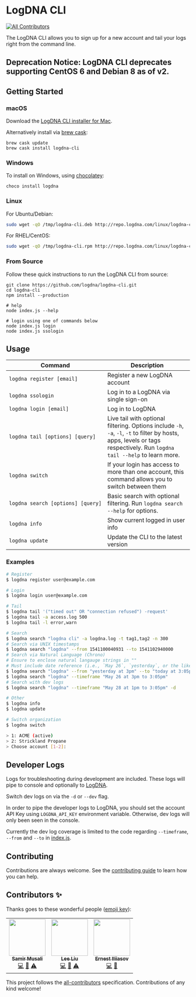 # LogDNA CLI
<!-- ALL-CONTRIBUTORS-BADGE:START - Do not remove or modify this section -->
[![All Contributors](https://img.shields.io/badge/all_contributors-3-orange.svg?style=flat-square)](#contributors-)
<!-- ALL-CONTRIBUTORS-BADGE:END -->

The LogDNA CLI allows you to sign up for a new account and tail your logs right from the command line.

## Deprecation Notice: LogDNA CLI deprecates supporting CentOS 6 and Debian 8 as of v2.

## Getting Started

### macOS

Download the [LogDNA CLI installer for Mac](http://repo.logdna.com/mac/logdna-cli.pkg).  

Alternatively install via [brew cask](https://caskroom.github.io/):
```
brew cask update
brew cask install logdna-cli
```

### Windows

To install on Windows, using [chocolatey](https://chocolatey.org):

```
choco install logdna
```

### Linux

For Ubuntu/Debian:

```bash
sudo wget -qO /tmp/logdna-cli.deb http://repo.logdna.com/linux/logdna-cli.deb && sudo dpkg -i /tmp/logdna-cli.deb
```

For RHEL/CentOS:

```bash
sudo wget -qO /tmp/logdna-cli.rpm http://repo.logdna.com/linux/logdna-cli.rpm && sudo rpm -ivh /tmp/logdna-cli.rpm
```

### From Source

Follow these quick instructions to run the LogDNA CLI from source:

```
git clone https://github.com/logdna/logdna-cli.git
cd logdna-cli
npm install --production

# help
node index.js --help

# login using one of commands below
node index.js login
node index.js ssologin
```

## Usage

| Command | Description |
| - | - |
| `logdna register [email]` | Register a new LogDNA account |
| `logdna ssologin` | Log in to a LogDNA via single sign-on |
| `logdna login [email]` | Log in to LogDNA |
| `logdna tail [options] [query]` | Live tail with optional filtering. Options include `-h`, `-a`, `-l`, `-t` to filter by hosts, apps, levels or tags respectively. Run `logdna tail --help` to learn more. |
| `logdna switch` | If your login has access to more than one account, this command allows you to switch between them |
| `logdna search [options] [query]` | Basic search with optional filtering. Run `logdna search --help` for options. |
| `logdna info` | Show current logged in user info |
| `logdna update` | Update the CLI to the latest version |

### Examples

```sh
# Register
$ logdna register user@example.com

# Login
$ logdna login user@example.com

# Tail
$ logdna tail '("timed out" OR "connection refused") -request'
$ logdna tail -a access.log 500
$ logdna tail -l error,warn

# Search
$ logdna search "logdna cli" -a logdna.log -t tag1,tag2 -n 300
# Search via UNIX timestamps
$ logdna search "logdna" --from 1541100040931 --to 1541102940000
# Search via Natural Language (Chrono)
# Ensure to enclose natural langauge strings in ""
# Must include date reference (i.e., `May 26`, `yesterday`, or the like)
$ logdna search "logdna" --from "yesterday at 3pm" --to "today at 3:05pm"
$ logdna search "logdna" --timeframe "May 26 at 3pm to 3:05pm"
# Search with dev logs
$ logdna search "logdna" --timeframe "May 28 at 1pm to 3:05pm" -d

# Other
$ logdna info
$ logdna update

# Switch organization
$ logdna switch

> 1: ACME (active)
> 2: Strickland Propane
> Choose account [1-2]:
```

## Developer Logs
Logs for troubleshooting during development are included. These logs will pipe to console and optionally to [LogDNA](https://www.logdna.com/).

Switch dev logs on via the `-d` or `--dev` flag.

In order to pipe the developer logs to LogDNA, you should set the account API Key using `LOGDNA_API_KEY` environment variable.  Otherwise, dev logs will only been seen in the console.

Currently the dev log coverage is limited to the code regarding `--timeframe`, `--from` and `--to` in [index.js](./index.js).


## Contributing

Contributions are always welcome. See the [contributing guide](./CONTRIBUTING.md) to learn how you can help.

## Contributors ✨

Thanks goes to these wonderful people ([emoji key](https://allcontributors.org/docs/en/emoji-key)):

<!-- ALL-CONTRIBUTORS-LIST:START - Do not remove or modify this section -->
<!-- prettier-ignore-start -->
<!-- markdownlint-disable -->
<table>
  <tr>
    <td align="center"><a href="https://github.com/smusali"><img src="https://avatars.githubusercontent.com/u/34287490?v=4?s=100" width="100px;" alt=""/><br /><sub><b>Samir Musali</b></sub></a><br /><a href="https://github.com/logdna/logdna-cli/commits?author=smusali" title="Code">💻</a> <a href="https://github.com/logdna/logdna-cli/commits?author=smusali" title="Documentation">📖</a> <a href="https://github.com/logdna/logdna-cli/commits?author=smusali" title="Tests">⚠️</a></td>
    <td align="center"><a href="https://github.com/leeliu"><img src="https://avatars.githubusercontent.com/u/1399797?v=4?s=100" width="100px;" alt=""/><br /><sub><b>Lee Liu</b></sub></a><br /><a href="https://github.com/logdna/logdna-cli/commits?author=leeliu" title="Code">💻</a> <a href="https://github.com/logdna/logdna-cli/commits?author=leeliu" title="Documentation">📖</a> <a href="https://github.com/logdna/logdna-cli/commits?author=leeliu" title="Tests">⚠️</a></td>
    <td align="center"><a href="https://ernesti.me/"><img src="https://avatars.githubusercontent.com/u/20255948?v=4?s=100" width="100px;" alt=""/><br /><sub><b>Ernest Iliiasov</b></sub></a><br /><a href="https://github.com/logdna/logdna-cli/commits?author=ernestii" title="Code">💻</a> <a href="https://github.com/logdna/logdna-cli/commits?author=ernestii" title="Documentation">📖</a></td>
  </tr>
</table>

<!-- markdownlint-restore -->
<!-- prettier-ignore-end -->

<!-- ALL-CONTRIBUTORS-LIST:END -->

This project follows the [all-contributors](https://github.com/all-contributors/all-contributors) specification. Contributions of any kind welcome!